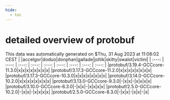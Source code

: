```yaml
---
hide:
  - toc
---
```


detailed overview of protobuf
=============================


This data was automatically generated on $Thu, 31 Aug 2023 at 11:08:02 CEST
| |accelgor|doduo|donphan|gallade|joltik|skitty|swalot|victini|
| :---: | :---: | :---: | :---: | :---: | :---: | :---: | :---: | :---: |
|protobuf/3.19.4-GCCcore-11.3.0|x|x|x|x|x|x|x|x|
|protobuf/3.17.3-GCCcore-11.2.0|x|x|x|x|x|x|x|x|
|protobuf/3.17.3-GCCcore-10.3.0|x|x|x|x|x|x|x|x|
|protobuf/3.14.0-GCCcore-10.2.0|x|x|x|x|x|x|x|x|
|protobuf/3.13.0-GCCcore-9.3.0|-|x|x|-|x|x|x|x|
|protobuf/3.10.0-GCCcore-8.3.0|-|x|x|-|x|x|x|x|
|protobuf/2.5.0-GCCcore-10.2.0|-|x|x|-|x|x|x|x|
|protobuf/2.5.0-GCCcore-8.3.0|-|x|x|-|x|x|-|x|
